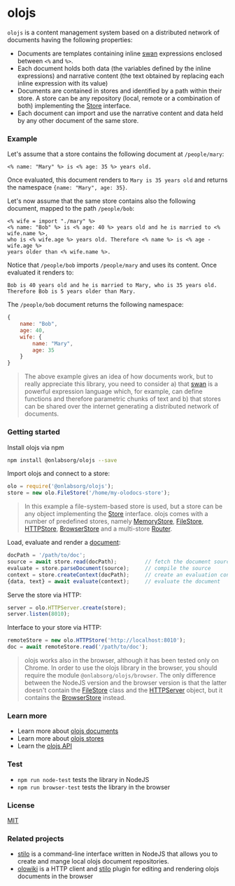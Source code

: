 # olojs

`olojs` is a content management system based on a distributed network of
documents having the following properties:

* Documents are templates containing inline [swan] expressions enclosed between
  `<%` and `%>`.
* Each document holds both data (the variables defined by the inline
  expressions) and narrative content (the text obtained by replacing each inline
  expression with its value)
* Documents are contained in stores and identified by a path within their store.
  A store can be any repository (local, remote or a combination of both)
  implementing the [Store] interface.
* Each document can import and use the narrative content and data held by
  any other document of the same store.

### Example

Let's assume that a store contains the following document at `/people/mary`:

```
<% name: "Mary" %> is <% age: 35 %> years old.
```

Once evaluated, this document renders to `Mary is 35 years old` and returns
the namespace `{name: "Mary", age: 35}`.

Let's now assume that the same store contains also the following document,
mapped to the path `/people/bob`:

```
<% wife = import "./mary" %>
<% name: "Bob" %> is <% age: 40 %> years old and he is married to <% wife.name %>,
who is <% wife.age %> years old. Therefore <% name %> is <% age - wife.age %>
years older than <% wife.name %>.
```

Notice that `/people/bob` imports `/people/mary` and uses its content. Once
evaluated it renders to:

```
Bob is 40 years old and he is married to Mary, who is 35 years old.
Therefore Bob is 5 years older than Mary.
```

The `/people/bob` document returns the following namespace:

```js
{
    name: "Bob",
    age: 40,
    wife: {
        name: "Mary",
        age: 35
    }
}
```

> The above example gives an idea of how documents work, but to really appreciate
> this library, you need to consider a) that [swan] is a powerful expression
> language which, for example, can define functions and therefore parametric
> chunks of text and b) that stores can be shared over the internet generating a
> distributed network of documents.


### Getting started

Install olojs via npm

```sh
npm install @onlabsorg/olojs --save
```

Import olojs and connect to a store:

```js
olo = require('@onlabsorg/olojs');
store = new olo.FileStore('/home/my-olodocs-store');
```

> In this example a file-system-based store is used, but a store can be any
> object implementing the [Store] interface. olojs comes with a number of
> predefined stores, namely [MemoryStore], [FileStore], [HTTPStore], 
> [BrowserStore] and a multi-store [Router].

Load, evaluate and render a [document]:

```js
docPath = '/path/to/doc';
source = await store.read(docPath);         // fetch the document source
evaluate = store.parseDocument(source);     // compile the source
context = store.createContext(docPath);     // create an evaluation context
{data, text} = await evaluate(context);     // evaluate the document
```

Serve the store via HTTP:

```js
server = olo.HTTPServer.create(store);
server.listen(8010);
```

Interface to your store via HTTP:

```js
remoteStore = new olo.HTTPStore('http://localhost:8010');
doc = await remoteStore.read('/path/to/doc');
```

> olojs works also in the browser, although it has been tested only on Chrome.
> In order to use the olojs library in the browser, you should require
> the module `@onlabsorg/olojs/browser`. The only difference between the NodeJS
> version and the browser version is that the latter doesn't contain the
> [FileStore] class and the [HTTPServer] object, but it contains the 
> [BrowserStore] instead.


### Learn more
* Learn more about [olojs documents](./docs/document.md)
* Learn more about [olojs stores](./docs/store.md)
* Learn the [olojs API](./docs/api.md)


### Test
- `npm run node-test` tests the library in NodeJS
- `npm run browser-test` tests the library in the browser


### License
[MIT](https://opensource.org/licenses/MIT)


### Related projects
* [stilo] is a command-line interface written in NodeJS that allows you to
  create and mange local olojs document repositories.
* [olowiki] is a HTTP client and [stilo] plugin for editing and rendering 
  olojs documents in the browser


[swan]: https://github.com/onlabsorg/swan-js/blob/main/docs/swan.md
[document]: ./docs/document.md
[Store]: ./docs/api/store.md
[MemoryStore]: ./docs/api/memory-store.md
[FileStore]: ./docs/api/file-store.md
[HTTPStore]: ./docs/api/http-store.md
[HTTPServer]: ./docs/api/http-server.md
[Router]: ./docs/api/router.md
[BrowserStore]: ./docs/api/browser-store.md
[Viewer]: ./docs/api/viewer.md
[stilo]: https://github.com/onlabsorg/stilo/blob/main/README.md
[olowiki]: https://github.com/onlabsorg/olowiki/blob/master/README.md
